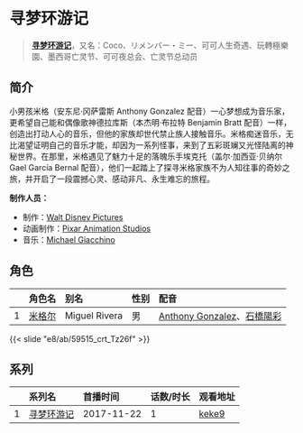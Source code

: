 # 寻梦环游记


> <u>**[寻梦环游记](https://bgm.tv/subject/209925)**</u>，又名：Coco、リメンバー・ミー、可可人生奇遇、玩轉極樂園、墨西哥亡灵节、可可夜总会、亡灵节总动员

## 简介

小男孩米格（安东尼·冈萨雷斯 Anthony Gonzalez 配音）一心梦想成为音乐家，更希望自己能和偶像歌神德拉库斯（本杰明·布拉特 Benjamin Bratt 配音）一样，创造出打动人心的音乐，但他的家族却世代禁止族人接触音乐。米格痴迷音乐，无比渴望证明自己的音乐才能，却因为一系列怪事，来到了五彩斑斓又光怪陆离的神秘世界。在那里，米格遇见了魅力十足的落魄乐手埃克托（盖尔·加西亚·贝纳尔 Gael García Bernal 配音），他们一起踏上了探寻米格家族不为人知往事的奇妙之旅，并开启了一段震撼心灵、感动非凡、永生难忘的旅程。

**制作人员：**
- 制作：[Walt Disney Pictures](https://bgm.tv/person/6816)
- 动画制作：[Pixar Animation Studios](https://bgm.tv/person/7960)
- 音乐：[Michael Giacchino](https://bgm.tv/person/22009)

## 角色

|     |   角色名   |   别名  | 性别 |  配音  |
|:--- |:------  |:----      |:---  |:--   |
| 1 | [米格尔](https://bgm.tv/character/59515) | Miguel Rivera | 男 | [Anthony Gonzalez](https://bgm.tv/person/31359)、[石橋陽彩](https://bgm.tv/person/34638) |

{{< slide "e8/ab/59515_crt_Tz26f" >}}

## 系列

|     | 系列名   | 首播时间       | 话数/时长 | 观看地址                                                     |
| :-- | :---- | :--------- | :---- | :------------------------------------------------------- |
| 1   |[寻梦环游记](https://bgm.tv/subject/209925)| 2017-11-22 | 1     | [keke9](https://www.keke9.app/play/179884-4-275335.html) |



